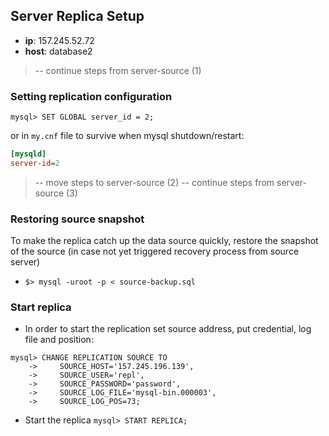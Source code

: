 ## Server Replica Setup
- **ip**: 157.245.52.72
- **host**: database2

> -- continue steps from server-source (1)

### Setting replication configuration
`mysql> SET GLOBAL server_id = 2;`

or in `my.cnf` file to survive when mysql shutdown/restart:

```ini
[mysqld]
server-id=2
```

> -- move steps to server-source (2)
> -- continue steps from server-source (3)

### Restoring source snapshot
To make the replica catch up the data source quickly, restore the snapshot of the source 
(in case not yet triggered recovery process from source server)
- `$> mysql -uroot -p < source-backup.sql`

### Start replica
- In order to start the replication set source address, put credential, log file and position:
```mysql
mysql> CHANGE REPLICATION SOURCE TO
    ->     SOURCE_HOST='157.245.196.139',
    ->     SOURCE_USER='repl',
    ->     SOURCE_PASSWORD='password',
    ->     SOURCE_LOG_FILE='mysql-bin.000003',
    ->     SOURCE_LOG_POS=73;
```
- Start the replica `mysql> START REPLICA;`
